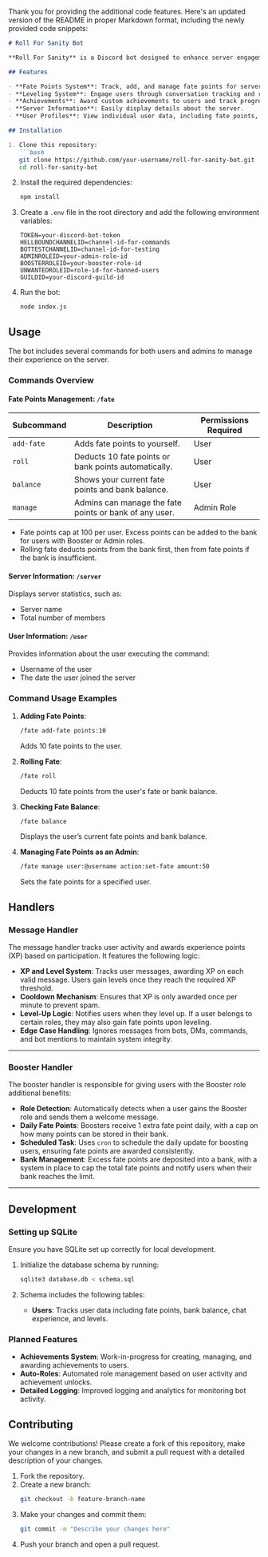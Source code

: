 Thank you for providing the additional code features. Here's an updated version of the README in proper Markdown format, including the newly provided code snippets:

```md
# Roll For Sanity Bot

**Roll For Sanity** is a Discord bot designed to enhance server engagement through a leveling system, achievements, and role-based rewards. Built using `discord.js`, this bot provides a robust platform for tracking user interactions, managing achievements, and maintaining user balances of fate points, allowing for a dynamic and interactive community experience.

## Features

- **Fate Points System**: Track, add, and manage fate points for server users. Admins can also modify user balances.
- **Leveling System**: Engage users through conversation tracking and reward them based on their activity.
- **Achievements**: Award custom achievements to users and track progress in an integrated SQLite database (to be implemented).
- **Server Information**: Easily display details about the server.
- **User Profiles**: View individual user data, including fate points, achievements, and join date.

## Installation

1. Clone this repository:
   ```bash
   git clone https://github.com/your-username/roll-for-sanity-bot.git
   cd roll-for-sanity-bot
   ```

2. Install the required dependencies:
   ```bash
   npm install
   ```

3. Create a `.env` file in the root directory and add the following environment variables:
   ```env
   TOKEN=your-discord-bot-token
   HELLBOUNDCHANNELID=channel-id-for-commands
   BOTTESTCHANNELID=channel-id-for-testing
   ADMINROLEID=your-admin-role-id
   BOOSTERROLEID=your-booster-role-id
   UNWANTEDROLEID=role-id-for-banned-users
   GUILDID=your-discord-guild-id
   ```

4. Run the bot:
   ```bash
   node index.js
   ```

## Usage

The bot includes several commands for both users and admins to manage their experience on the server.

### Commands Overview

#### **Fate Points Management**: `/fate`

| Subcommand    | Description                                                | Permissions Required  |
| ------------- | ---------------------------------------------------------- | --------------------- |
| `add-fate`    | Adds fate points to yourself.                              | User                  |
| `roll`        | Deducts 10 fate points or bank points automatically.       | User                  |
| `balance`     | Shows your current fate points and bank balance.           | User                  |
| `manage`      | Admins can manage the fate points or bank of any user.     | Admin Role            |

- Fate points cap at 100 per user. Excess points can be added to the bank for users with Booster or Admin roles.
- Rolling fate deducts points from the bank first, then from fate points if the bank is insufficient.

#### **Server Information**: `/server`

Displays server statistics, such as:
- Server name
- Total number of members

#### **User Information**: `/user`

Provides information about the user executing the command:
- Username of the user
- The date the user joined the server

### Command Usage Examples

1. **Adding Fate Points**:
   ```bash
   /fate add-fate points:10
   ```
   Adds 10 fate points to the user.

2. **Rolling Fate**:
   ```bash
   /fate roll
   ```
   Deducts 10 fate points from the user's fate or bank balance.

3. **Checking Fate Balance**:
   ```bash
   /fate balance
   ```
   Displays the user’s current fate points and bank balance.

4. **Managing Fate Points as an Admin**:
   ```bash
   /fate manage user:@username action:set-fate amount:50
   ```
   Sets the fate points for a specified user.

## Handlers

### **Message Handler**

The message handler tracks user activity and awards experience points (XP) based on participation. It features the following logic:

- **XP and Level System**: Tracks user messages, awarding XP on each valid message. Users gain levels once they reach the required XP threshold.
- **Cooldown Mechanism**: Ensures that XP is only awarded once per minute to prevent spam.
- **Level-Up Logic**: Notifies users when they level up. If a user belongs to certain roles, they may also gain fate points upon leveling.
- **Edge Case Handling**: Ignores messages from bots, DMs, commands, and bot mentions to maintain system integrity.

---

### **Booster Handler**

The booster handler is responsible for giving users with the Booster role additional benefits:

- **Role Detection**: Automatically detects when a user gains the Booster role and sends them a welcome message.
- **Daily Fate Points**: Boosters receive 1 extra fate point daily, with a cap on how many points can be stored in their bank.
- **Scheduled Task**: Uses `cron` to schedule the daily update for boosting users, ensuring fate points are awarded consistently.
- **Bank Management**: Excess fate points are deposited into a bank, with a system in place to cap the total fate points and notify users when their bank reaches the limit.

---

## Development

### Setting up SQLite

Ensure you have SQLite set up correctly for local development.

1. Initialize the database schema by running:
   ```bash
   sqlite3 database.db < schema.sql
   ```

2. Schema includes the following tables:
   - **Users**: Tracks user data including fate points, bank balance, chat experience, and levels.

### Planned Features
- **Achievements System**: Work-in-progress for creating, managing, and awarding achievements to users.
- **Auto-Roles**: Automated role management based on user activity and achievement unlocks.
- **Detailed Logging**: Improved logging and analytics for monitoring bot activity.

## Contributing

We welcome contributions! Please create a fork of this repository, make your changes in a new branch, and submit a pull request with a detailed description of your changes.

1. Fork the repository.
2. Create a new branch:
   ```bash
   git checkout -b feature-branch-name
   ```
3. Make your changes and commit them:
   ```bash
   git commit -m "Describe your changes here"
   ```
4. Push your branch and open a pull request.

